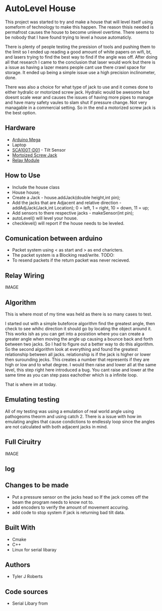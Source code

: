 # AutoLevel House

This project was started to try and make a house that will level itself using someform of technology to make this happen. The reason thisis needed is permafrost causes the house to become unlevel overtime. There seems to be nobody that I have found trying to level a house automaticly.

There is plenty of people testing the presision of tools and pushing them to the limit so I ended up reading a good amount of white papers on wifi, bt, and lasers trying to find the best way to find if the angle was off. After doing all that research I came to the conclusion that laser would work but there is a issue as having a lazer means people cant use there crawl space for storage. It ended up being a simple issue use a high precision inclinometer, done. 

There was also a choice for what type of jack to use and it comes done to either hydralic or motorized screw jack. Hydralic would be awesome but doesnt scale wear and causes the issues of having more pipes to manage and have many safety vaules to slam shut if pressure change. Not very managable in a commercial setting. So in the end a motorized screw jack is the best option.

## Hardware
* [Arduino Mega](https://store.arduino.cc/arduino-mega-2560-rev3)
* Laptop
* [SCA100T-D01](https://www.murata.com/en-us/products/sensor/guide/sensorguide3/sensorguide/sca100t-d01) - Tilt Sensor
* [Mortoized Screw Jack](https://www.alibaba.com/showroom/motorized-screw-jack.html)
* [Relay Module](https://www.amazon.com/gp/product/B00PU1EUMI/ref=crt_ewc_title_huc_2?ie=UTF8&psc=1&smid=A10DEFS1051Y1M)

## How to Use

* Include the house class
* House house; 
* Create a Jack - house.addJack(double height,int pin);
* Add the jacks that are Adjacent and relative direction - addAdjJack(Jack,int Location); 0 = left, 1 = right, 10 = down, 11 = up;
* Add sensors to there respective jacks - makeSensor(int pin);
* autoLevel() will level your house.
* checklevel() will report if the house needs to be leveled.

## Comunication between arduino
* Packet system using < as start and > as end charicters.
* The packet system is a Blocking read/write.
TODO:
* To resend packets if the return packet was never recieved.
## Relay Wiring
IMAGE

## Algorithm

This is where most of my time was held as there is so many cases to test.

I started out with a simple buteforce algorithm find the greatest angle, then check to see whihc direction it should go by locating the object around it.
This works ish as you can get into a posistion where you can create a greater angle when moving the angle up causing a bounce back and forth between two jacks.
So I had to figure out a better way to do this algorithm.
So the second algorithm look at everything and found the greatest relationship between all jacks.
relationship is if the jack is higher or lower then surounding jecks. This creates a number that represents if they are high or low and to what degree.
I would then raise and lower all at the same level, this step right here introduced a bug.
You cant raise and lower at the same time as you can step pass eachother which is a infinite loop.

That is where im at today.

## Emulating testing

All of my testing was using a emulation of real world angle using pathogeoms theorm and using catch 2.
There is a issue with how im emulating angles that cause condictions to endlessly loop since the angles are not calculated with both adjacent jacks in mind.

## Full Ciruitry
IMAGE
## log



## Changes to be made

* Put a pressure sensor on the jacks head so If the jack comes off the beam the program needs to know not to.
* add encoders to verify the amount of movement accuring.
* add code to stop system if jack is returning bad tilt data.

## Built With

* Cmake
* C++
* Linux for serial libaray

## Authors

* Tyler J Roberts

## Code sources
* Serial Libary from 

